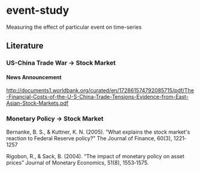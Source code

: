 # event-study
Measuring the effect of particular event on time-series

## Literature
### US-China Trade War -> Stock Market
#### News Announcement
http://documents1.worldbank.org/curated/en/172861574792085715/pdf/The-Financial-Costs-of-the-U-S-China-Trade-Tensions-Evidence-from-East-Asian-Stock-Markets.pdf

### Monetary Policy -> Stock Market
Bernanke, B. S., & Kuttner, K. N. (2005). “What explains the stock market's reaction to Federal Reserve
policy?” The Journal of Finance, 60(3), 1221‐1257

Rigobon, R., & Sack, B. (2004). “The impact of monetary policy on asset prices” Journal of Monetary
Economics, 51(8), 1553‐1575.
